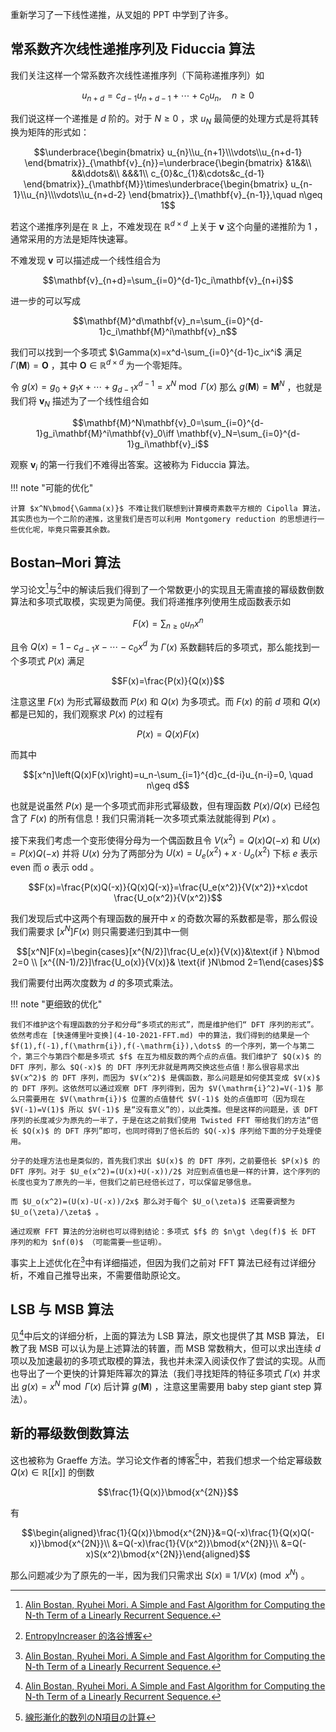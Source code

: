 重新学习了一下线性递推，从叉姐的 PPT 中学到了许多。

## 常系数齐次线性递推序列及 Fiduccia 算法

我们关注这样一个常系数齐次线性递推序列（下简称递推序列）如

$$u_{n+d}=c_{d-1}u_{n+d-1}+\cdots +c_0u_n,\quad n\geq 0$$

我们说这样一个递推是 $d$ 阶的。对于 $N\geq 0$ ，求 $u_N$ 最简便的处理方式是将其转换为矩阵的形式如：

$$\underbrace{\begin{bmatrix}
u_{n}\\u_{n+1}\\\vdots\\u_{n+d-1}
\end{bmatrix}}_{\mathbf{v}_{n}}=\underbrace{\begin{bmatrix}
&1&&\\
&&\ddots&\\
&&&1\\
c_{0}&c_{1}&\cdots&c_{d-1}
\end{bmatrix}}_{\mathbf{M}}\times\underbrace{\begin{bmatrix}
u_{n-1}\\u_{n}\\\vdots\\u_{n+d-2}
\end{bmatrix}}_{\mathbf{v}_{n-1}},\quad n\geq 1$$

若这个递推序列是在 $\mathbb{R}$ 上，不难发现在 $\mathbb{R}^{d\times d}$ 上关于 $\mathbf{v}$ 这个向量的递推阶为 $1$ ，通常采用的方法是矩阵快速幂。

不难发现 $\mathbf{v}$ 可以描述成一个线性组合为

$$\mathbf{v}_{n+d}=\sum_{i=0}^{d-1}c_i\mathbf{v}_{n+i}$$

进一步的可以写成

$$\mathbf{M}^d\mathbf{v}_n=\sum_{i=0}^{d-1}c_i\mathbf{M}^i\mathbf{v}_n$$

我们可以找到一个多项式 $\Gamma(x)=x^d-\sum_{i=0}^{d-1}c_ix^i$ 满足 $\Gamma(\mathbf{M})=\mathbf{O}$ ，其中 $\mathbf{O}\in\mathbb{R}^{d\times d}$ 为一个零矩阵。

令 $g(x)=g_0+g_1x+\cdots +g_{d-1}x^{d-1}=x^N\bmod{\Gamma(x)}$ 那么 $g(\mathbf{M})=\mathbf{M}^N$ ，也就是我们将 $\mathbf{v}_N$ 描述为了一个线性组合如

$$\mathbf{M}^N\mathbf{v}_0=\sum_{i=0}^{d-1}g_i\mathbf{M}^i\mathbf{v}_0\iff \mathbf{v}_N=\sum_{i=0}^{d-1}g_i\mathbf{v}_i$$

观察 $\mathbf{v}_i$ 的第一行我们不难得出答案。这被称为 Fiduccia 算法。

!!! note "可能的优化"
    
    计算 $x^N\bmod{\Gamma(x)}$ 不难让我们联想到计算模奇素数平方根的 Cipolla 算法，其实质也为一个二阶的递推，这里我们是否可以利用 Montgomery reduction 的思想进行一些优化呢，毕竟只需要其余数。

## Bostan–Mori 算法

学习论文[^1]与[^2]中的解读后我们得到了一个常数更小的实现且无需直接的幂级数倒数算法和多项式取模，实现更为简便。我们将递推序列使用生成函数表示如

$$F(x)=\sum_{n\geq 0}u_nx^n$$

且令 $Q(x)=1-c_{d-1}x-\cdots -c_0x^d$ 为 $\Gamma(x)$ 系数翻转后的多项式，那么能找到一个多项式 $P(x)$ 满足

$$F(x)=\frac{P(x)}{Q(x)}$$

注意这里 $F(x)$ 为形式幂级数而 $P(x)$ 和 $Q(x)$ 为多项式。而 $F(x)$ 的前 $d$ 项和 $Q(x)$ 都是已知的，我们观察求 $P(x)$ 的过程有

$$P(x)=Q(x)F(x)$$

而其中

$$[x^n]\left(Q(x)F(x)\right)=u_n-\sum_{i=1}^{d}c_{d-i}u_{n-i}=0, \quad n\geq d$$

也就是说虽然 $P(x)$ 是一个多项式而非形式幂级数，但有理函数 $P(x)/Q(x)$ 已经包含了 $F(x)$ 的所有信息！我们只需消耗一次多项式乘法就能得到 $P(x)$ 。

接下来我们考虑一个变形使得分母为一个偶函数且令 $V(x^2)=Q(x)Q(-x)$ 和 $U(x)=P(x)Q(-x)$ 并将 $U(x)$ 分为了两部分为 $U(x)=U_e(x^2)+x\cdot U_o(x^2)$ 下标 $e$ 表示 even 而 $o$ 表示 odd 。

$$F(x)=\frac{P(x)Q(-x)}{Q(x)Q(-x)}=\frac{U_e(x^2)}{V(x^2)}+x\cdot \frac{U_o(x^2)}{V(x^2)}$$

我们发现后式中这两个有理函数的展开中 $x$ 的奇数次幂的系数都是零，那么假设我们需要求 $[x^N]F(x)$ 则只需要递归到其中一侧

$$[x^N]F(x)=\begin{cases}[x^{N/2}]\frac{U_e(x)}{V(x)}&\text{if } N\bmod 2=0 \\
[x^{(N-1)/2}]\frac{U_o(x)}{V(x)}& \text{if }N\bmod 2=1\end{cases}$$

我们需要付出两次度数为 $d$ 的多项式乘法。

!!! note "更细致的优化"

    我们不维护这个有理函数的分子和分母“多项式的形式”，而是维护他们“ DFT 序列的形式”。依然考虑在 [快速傅里叶变换](4-10-2021-FFT.md) 中的算法，我们得到的结果是一个 $f(1),f(-1),f(\mathrm{i}),f(-\mathrm{i}),\dots$ 的一个序列，第一个与第二个，第三个与第四个都是多项式 $f$ 在互为相反数的两个点的点值。我们维护了 $Q(x)$ 的 DFT 序列，那么 $Q(-x)$ 的 DFT 序列无非就是两两交换这些点值！那么很容易求出 $V(x^2)$ 的 DFT 序列，而因为 $V(x^2)$ 是偶函数，那么问题是如何使其变成 $V(x)$ 的 DFT 序列。这依然可以通过观察 DFT 序列得到，因为 $V(\mathrm{i}^2)=V(-1)$ 那么只需要用在 $V(\mathrm{i})$ 位置的点值替代 $V(-1)$ 处的点值即可（因为现在 $V(-1)=V(1)$ 所以 $V(-1)$ 是“没有意义”的），以此类推。但是这样的问题是，该 DFT 序列的长度减少为原先的一半了，于是在这之前我们使用 Twisted FFT 带给我们的方法“倍长 $Q(x)$ 的 DFT 序列”即可，也同时得到了倍长后的 $Q(-x)$ 序列给下面的分子处理使用。

    分子的处理方法也是类似的，首先我们求出 $U(x)$ 的 DFT 序列，之前要倍长 $P(x)$ 的 DFT 序列。对于 $U_e(x^2)=(U(x)+U(-x))/2$ 对应到点值也是一样的计算，这个序列的长度也变为了原先的一半，但我们之前已经倍长过了，可以保留足够信息。

    而 $U_o(x^2)=(U(x)-U(-x))/2x$ 那么对于每个 $U_o(\zeta)$ 还需要调整为 $U_o(\zeta)/\zeta$ 。

    通过观察 FFT 算法的分治树也可以得到结论：多项式 $f$ 的 $n\gt \deg(f)$ 长 DFT 序列的和为 $nf(0)$ （可能需要一些证明）。

事实上上述优化在[^1]中有详细描述，但因为我们之前对 FFT 算法已经有过详细分析，不难自己推导出来，不需要借助原论文。

## LSB 与 MSB 算法

见[^1]中后文的详细分析，上面的算法为 LSB 算法，原文也提供了其 MSB 算法， EI 教了我 MSB 可以认为是上述算法的转置，而 MSB 常数稍大，但可以求出连续 $d$ 项以及加速最初的多项式取模的算法，我也并未深入阅读仅作了尝试的实现。从而也导出了一个更快的计算矩阵幂次的算法（我们寻找矩阵的特征多项式 $\Gamma(x)$ 并求出 $g(x)=x^N\bmod{\Gamma(x)}$ 后计算 $g(\mathbf{M})$ ，注意这里需要用 baby step giant step 算法）。

## 新的幂级数倒数算法

这也被称为 Graeffe 方法。学习论文作者的博客[^3]中，若我们想求一个给定幂级数 $Q(x)\in \mathbb{R}[[x]]$ 的倒数

$$\frac{1}{Q(x)}\bmod{x^{2N}}$$

有

$$\begin{aligned}\frac{1}{Q(x)}\bmod{x^{2N}}&=Q(-x)\frac{1}{Q(x)Q(-x)}\bmod{x^{2N}}\\
&=Q(-x)\frac{1}{V(x^2)}\bmod{x^{2N}}\\
&=Q(-x)S(x^2)\bmod{x^{2N}}\end{aligned}$$

那么问题减少为了原先的一半，因为我们只需求出 $S(x)\equiv 1/V(x)\pmod{x^{N}}$ 。

[^1]: [Alin Bostan, Ryuhei Mori. A Simple and Fast Algorithm for Computing the N-th Term of a Linearly Recurrent Sequence.](https://arxiv.org/abs/2008.08822)
[^2]: [EntropyIncreaser 的洛谷博客](https://www.luogu.com.cn/blog/EntropyIncreaser/solution-p4723)
[^3]: [線形漸化的数列のN項目の計算](https://qiita.com/ryuhe1/items/da5acbcce4ac1911f47a)
